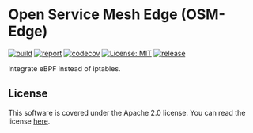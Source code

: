 # Open Service Mesh Edge (OSM-Edge)

[![build](https://github.com/flomesh-io/osm-edge/workflows/Go/badge.svg)](https://github.com/flomesh-io/osm-edge/actions?query=workflow%3AGo)
[![report](https://goreportcard.com/badge/github.com/flomesh-io/osm-edge)](https://goreportcard.com/report/github.com/flomesh-io/osm-edge)
[![codecov](https://codecov.io/gh/flomesh-io/osm-edge/branch/main/graph/badge.svg)](https://codecov.io/gh/flomesh-io/osm-edge)
[![License: MIT](https://img.shields.io/badge/License-MIT-yellow.svg)](https://github.com/flomesh-io/osm-edge/blob/main/LICENSE)
[![release](https://img.shields.io/github/release/flomesh-io/osm-edge/all.svg)](https://github.com/flomesh-io/osm-edge/releases)

Integrate eBPF instead of iptables.

## License

This software is covered under the Apache 2.0 license. You can read the license [here](LICENSE).


[1]: https://en.wikipedia.org/wiki/Service_mesh
[2]: https://github.com/servicemeshinterface/smi-spec/blob/master/SPEC_LATEST_STABLE.md
[3]: https://github.com/servicemeshinterface/smi-spec/blob/v0.6.0/apis/traffic-split/v1alpha4/traffic-split.md
[4]: https://github.com/servicemeshinterface/smi-spec/blob/v0.6.0/apis/traffic-access/v1alpha3/traffic-access.md
